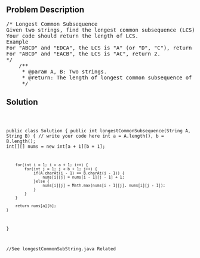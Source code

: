 <!--
<style>
  body { font-family: Arial, sans-serif; }
  .container { max-width: 100%; margin: 0 auto; padding: 10px; }
  .comment-block { max-width: 30%; background-color: #f9f9f9; padding: 10px; border-left: 5px solid #ccc; overflow-wrap: break-word; white-space: pre-wrap; }
  .code-block { background-color: #f4f4f4; padding: 10px; border: 1px solid #ddd; overflow-wrap: break-word; white-space: pre-wrap; }
</style>
-->

<div class='container'>
<h2>Problem Description</h2>
<div class='comment-block'>
<pre>
/* Longest Common Subsequence
Given two strings, find the longest common subsequence (LCS).
Your code should return the length of LCS.
Example
For "ABCD" and "EDCA", the LCS is "A" (or "D", "C"), return 1.
For "ABCD" and "EACB", the LCS is "AC", return 2.
*/
    /**
     * @param A, B: Two strings.
     * @return: The length of longest common subsequence of A and B.
     */
</pre>
</div>

<h2>Solution</h2>
<div class='code-block'>
<pre><code class='language-java'>

public class Solution {
    public int longestCommonSubsequence(String A, String B) {
        // write your code here
        int a = A.length(), b = B.length();
        int[][] nums = new int[a + 1][b + 1];
        
        for(int i = 1; i < a + 1; i++) {
            for(int j = 1; j < b + 1; j++) {
                if(A.charAt(i - 1) == B.charAt(j - 1)) {
                    nums[i][j] = nums[i - 1][j - 1] + 1;
                }else {
                    nums[i][j] = Math.max(nums[i - 1][j], nums[i][j - 1]);
                }
            }
        }
        
        return nums[a][b];
    }
}


//See longestCommonSubString.java Related</code></pre>
</div>
</div>
